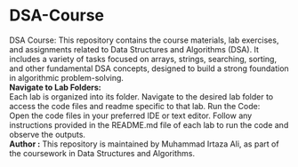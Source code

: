 # DSA-Course
DSA Course: This repository contains the course materials, lab exercises, and assignments related to Data Structures and Algorithms (DSA). It includes a variety of tasks focused on arrays, strings, searching, sorting, and other fundamental DSA concepts, designed to build a strong foundation in algorithmic problem-solving.<br>
<b>Navigate to Lab Folders:</b>
<br>
Each lab is organized into its folder. Navigate to the desired lab folder to access the code files and readme specific to that lab.
Run the Code:
<br>
Open the code files in your preferred IDE or text editor.
Follow any instructions provided in the README.md file of each lab to run the code and observe the outputs.<br>
<b>Author :</b>
This repository is maintained by Muhammad Irtaza Ali, as part of the coursework in Data Structures and Algorithms.

